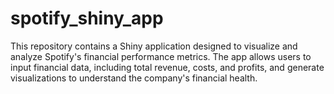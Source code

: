 # spotify_shiny_app
This repository contains a Shiny application designed to visualize and analyze Spotify's financial performance metrics. The app allows users to input financial data, including total revenue, costs, and profits, and generate visualizations to understand the company's financial health.
